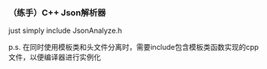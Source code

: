 ### （练手）C++ Json解析器

just simply include JsonAnalyze.h

p.s. 在同时使用模板类和头文件分离时，需要include包含模板类函数实现的cpp文件，以便编译器进行实例化